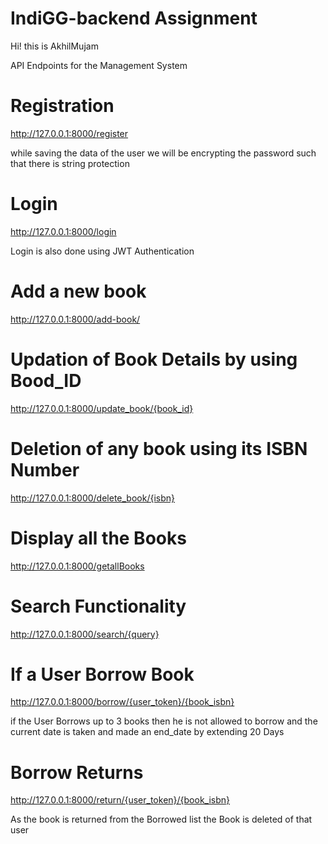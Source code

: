 # IndiGG-backend Assignment

Hi! this is AkhilMujam 

API Endpoints for the Management System 

# Registration
http://127.0.0.1:8000/register

while saving the data of the user we will be encrypting the password such that there is string protection

# Login
http://127.0.0.1:8000/login

Login is also done using JWT Authentication

# Add a new book
http://127.0.0.1:8000/add-book/

# Updation of Book Details by using Bood_ID
http://127.0.0.1:8000/update_book/{book_id}

# Deletion of any book using its ISBN Number
http://127.0.0.1:8000/delete_book/{isbn}

# Display all the Books 
http://127.0.0.1:8000/getallBooks

# Search Functionality
http://127.0.0.1:8000/search/{query}


# If a User Borrow Book 
http://127.0.0.1:8000/borrow/{user_token}/{book_isbn}

if the User Borrows up to 3 books then he is not allowed to borrow
and the current date is taken and made an end_date by extending 20 Days 

# Borrow Returns

http://127.0.0.1:8000/return/{user_token}/{book_isbn}

As the book is returned from the Borrowed list the Book is deleted of that user





